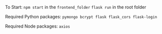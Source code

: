 To Start:
`npm start` in the `frontend_folder`
`flask run` in the root folder

Required Python packages:
`pymongo bcrypt flask flask_cors flask-login`

Required Node packages:
`axios`
